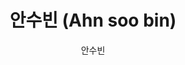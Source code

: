 ---
# Display name
title: 안수빈 (Ahn soo bin)

# Full name (for SEO)
first_name: 수빈
last_name: 안

# Username (this should match the folder name)
author: 
  - 안수빈

# Is this the primary user of the site?
superuser: true

# Role/position
role: 전북대학교 컴퓨터인공지능학부 3학년

# Organizations/Affiliations
organizations:
  - name: 전북대학교 (Jeonbuk National University)
    url: 'https://www.jbnu.ac.kr'

# Short bio (displayed in user profile at end of posts)
#bio: ''
interests:
  - 운영체제 (Operating Systems)
  - 데이터베이스 (Databases)
  - 인공지능 (Artificial Intelligence)

education:
  courses:
    - course: 전북대학교 컴퓨터인공지능학부 재학
      institution: 전북대학교 (Jeonbuk National University)
      year: 2023 - 2027
    

# Social/Academic Networking
# For available icons, see: https://docs.hugoblox.com/getting-started/page-builder/#icons
#   For an email link, use "fas" icon pack, "envelope" icon, and a link in the
#   form "mailto:your-email@example.com" or "#contact" for contact widget.
social:
  - icon: envelope
    icon_pack: fas
    link: 'mailto:sooobin0304@naver.com'
  - icon: instagram
    icon_pack: fab
    link: https://instagram.com/_soobin116
  - icon: github
    icon_pack: fab
    link: https://github.com/sooobin34

# Link to a PDF of your resume/CV from the About widget.
# To enable, copy your resume/CV to `static/files/cv.pdf` and uncomment the lines below.
# - icon: cv
#   icon_pack: ai
#   link: files/cv.pdf

# Enter email to display Gravatar (if Gravatar enabled in Config)
email: 'sooobin0304@naver.com'

# Organizational groups that you belong to (for People widget)
#   Set this to `[]` or comment out if you are not using People widget.
#user_groups:
#  - Researchers
#  - Visitors
---